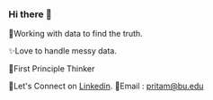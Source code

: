 ### Hi there 👋

🔭Working with data to find the truth.

✨Love to handle messy data.

💬First Principle Thinker

👯Let's Connect on [Linkedin](https://www.linkedin.com/in/pritampandit/). 
👯Email : pritam@bu.edu
<!--
**pritamrp/pritamrp** is a ✨ _special_ ✨ repository because its `README.md` (this file) appears on your GitHub profile.

Here are some ideas to get you started:

- 🔭 I’m currently working on ...
- 🌱 I’m currently learning ...
- 👯 I’m looking to collaborate on ...
- 🤔 I’m looking for help with ...
- 💬 Ask me about ...
- 📫 How to reach me: ...
- 😄 Pronouns: ...
- ⚡ Fun fact: ...
-->
